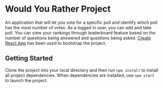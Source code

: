 # Would You Rather Project

An application that will let you vote for a specific poll and identify which poll has the most number of votes. As a logged in user, you can add and take poll. You can view your rankings through leaderboard feature based on the number of questions being answered and questions being asked.
[Create React App](https://github.com/facebook/create-react-app) has been used to bootstrap the project.

## Getting Started

Clone the project into your local directory and then run `npm install` to install all project dependencies. When dependencies are installed, use `npm start` to launch the project.

